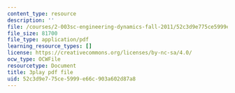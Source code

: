 ```yaml
---
content_type: resource
description: ''
file: /courses/2-003sc-engineering-dynamics-fall-2011/52c3d9e775ce5999e66c903a602d87a8_zhk9xLjrmi4.pdf
file_size: 81700
file_type: application/pdf
learning_resource_types: []
license: https://creativecommons.org/licenses/by-nc-sa/4.0/
ocw_type: OCWFile
resourcetype: Document
title: 3play pdf file
uid: 52c3d9e7-75ce-5999-e66c-903a602d87a8
---
```

